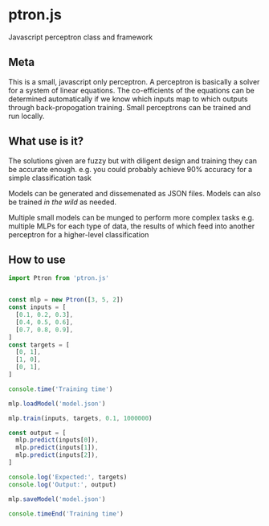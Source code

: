 # ptron.js
Javascript perceptron class and framework


## Meta

This is a small, javascript only perceptron.
A perceptron is basically a solver for a system of linear equations.
The co-efficients of the equations can be determined automatically if we know which inputs map to which outputs through back-propogation training.
Small perceptrons can be trained and run locally.


## What use is it?

The solutions given are fuzzy but with diligent design and training they can be accurate enough.
e.g. you could probably achieve 90% accuracy for a simple classification task

Models can be generated and dissemenated as JSON files.
Models can also be trained _in the wild_ as needed.

Multiple small models can be munged to perform more complex tasks
e.g. multiple MLPs for each type of data, the results of which feed into another perceptron for a higher-level classification


## How to use

```javascript
import Ptron from 'ptron.js'


const mlp = new Ptron([3, 5, 2])
const inputs = [
  [0.1, 0.2, 0.3],
  [0.4, 0.5, 0.6],
  [0.7, 0.8, 0.9],
]
const targets = [
  [0, 1],
  [1, 0],
  [0, 1],
]

console.time('Training time')

mlp.loadModel('model.json')

mlp.train(inputs, targets, 0.1, 1000000)

const output = [
  mlp.predict(inputs[0]),
  mlp.predict(inputs[1]),
  mlp.predict(inputs[2]),
]

console.log('Expected:', targets)
console.log('Output:', output)

mlp.saveModel('model.json')

console.timeEnd('Training time')
```